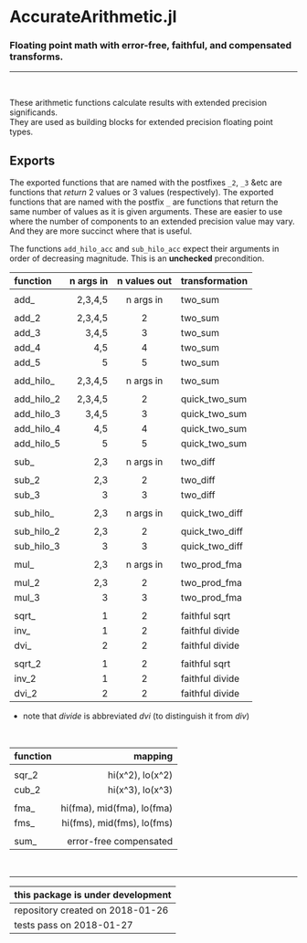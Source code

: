 # AccurateArithmetic.jl

### Floating point math with error-free, faithful, and compensated transforms. 

-------
&nbsp;

These arithmetic functions calculate results with extended precision significands.    
They are used as building blocks for extended precision floating point types.

## Exports

The exported functions that are named with the postfixes `_2`, `_3` &etc
are functions that *return* 2 values or 3 values (respectively). The exported functions that are named with the postfix `_` are functions that return the same number of values as it is given arguments.  These are easier to use where the number of components to an extended precision value may vary. And they are more succinct where that is useful.

The functions `add_hilo_acc` and `sub_hilo_acc` expect their arguments in order of decreasing magnitude.  This is an __unchecked__ precondition.


| function     | n args in      | n values out | transformation |
|:-------------|---------------:|:------------:|:---------------|
|              |                |              |                |
| add_         | 2,3,4,5        | n args in    | two_sum        |
|              |                |              |                |
| add_2        | 2,3,4,5        | 2            | two_sum        |
| add_3        | 3,4,5          | 3            | two_sum        |
| add_4        | 4,5            | 4            | two_sum        |
| add_5        | 5              | 5            | two_sum        |
|              |                |              |                |
| add_hilo_    | 2,3,4,5        | n args in    | two_sum        |
|              |                |              |                |
| add_hilo_2   | 2,3,4,5        | 2            | quick_two_sum  |
| add_hilo_3   | 3,4,5          | 3            | quick_two_sum  |
| add_hilo_4   | 4,5            | 4            | quick_two_sum  |
| add_hilo_5   | 5              | 5            | quick_two_sum  |
|              |                |              |                |
| sub_         | 2,3            | n args in    | two_diff       |
|              |                |              |                |
| sub_2        | 2,3            | 2            | two_diff       |
| sub_3        | 3              | 3            | two_diff       |
|              |                |              |                |
| sub_hilo_    | 2,3            | n args in    | quick_two_diff |
|              |                |              |                |
| sub_hilo_2   | 2,3            | 2            | quick_two_diff |
| sub_hilo_3   | 3              | 3            | quick_two_diff |
|              |                |              |                |
| mul_         | 2,3            | n args in    | two_prod_fma   |
|              |                |              |                |
| mul_2        | 2,3            | 2            | two_prod_fma   |
| mul_3        | 3              | 3            | two_prod_fma   |
|              |                |              |                |
| sqrt_        | 1              | 2            | faithful sqrt  |
| inv_         | 1              | 2            | faithful divide |
| dvi_         | 2              | 2            | faithful divide |
|              |                |              |                |
| sqrt_2       | 1              | 2            | faithful sqrt  |
| inv_2        | 1              | 2            | faithful divide |
| dvi_2        | 2              | 2            | faithful divide |

- note that *divide* is abbreviated *dvi* (to distinguish it from *div*)


&nbsp;

| function     | mapping        |
|:-------------|---------------:|
|              |                |
| sqr_2        | hi(x^2), lo(x^2) |
| cub_2        | hi(x^3), lo(x^3) |
|              |                |
| fma_         | hi(fma), mid(fma), lo(fma) |
| fms_         | hi(fms), mid(fms), lo(fms) |
|              |                |
| sum_         | error-free compensated |

&nbsp;

-----
    

| this package is under development |
|-----------------------------------|
| repository created on 2018-01-26  |
| tests pass on 2018-01-27          |
